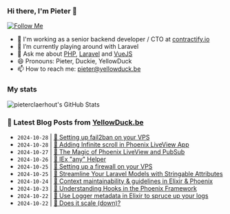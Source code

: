 ### Hi there, I'm Pieter 👋  
[![Follow Me](https://img.shields.io/github/followers/pieterclaerhout?label=Follow&style=social)](https://github.com/pieterclaerhout)

- 🏢 I'm working as a senior backend developer / CTO at [contractify.io](https://contractify.io)
- 🌱 I’m currently playing around with Laravel
- 💬 Ask me about [PHP](https://php.net), [Laravel](http://laravel.com) and [VueJS](https://vuejs.org)
- 😄 Pronouns: Pieter, Duckie, YellowDuck
- 📫 How to reach me: pieter@yellowduck.be

### My stats

![pieterclaerhout's GitHub Stats](https://github-readme-stats.vercel.app/api?username=pieterclaerhout&show_icons=true&count_private=true&line_height=40)

### 📩 Latest Blog Posts from [YellowDuck.be](https://www.yellowduck.be/)
<!-- BLOG-POST-LIST:START -->
- `2024-10-28` | [🐥 Setting up fail2ban on your VPS](https://www.yellowduck.be/posts/setting-up-fail2ban-on-your-vps)  
- `2024-10-28` | [🔗 Adding Infinite scroll in Phoenix LiveView App](https://www.yellowduck.be/posts/adding-infinite-scroll-in-phoenix-liveview-app)  
- `2024-10-27` | [🔗 The Magic of Phoenix LiveView and PubSub](https://www.yellowduck.be/posts/the-magic-of-phoenix-liveview-and-pubsub)  
- `2024-10-26` | [🔗 IEx &quot;any&quot; Helper](https://www.yellowduck.be/posts/iex-any-helper-bretts-dev-blog-v2024-9-28)  
- `2024-10-25` | [🐥 Setting up a firewall on your VPS](https://www.yellowduck.be/posts/setting-up-a-firewall-on-your-vps)  
- `2024-10-25` | [🔗 Streamline Your Laravel Models with Stringable Attributes](https://www.yellowduck.be/posts/streamline-your-laravel-models-with-stringable-attributes)  
- `2024-10-24` | [🔗 Context maintainability &amp; guidelines in Elixir &amp; Phoenix](https://www.yellowduck.be/posts/context-maintainability-and-guidelines-in-elixir-and-phoenix-curiosum)  
- `2024-10-23` | [🔗 Understanding Hooks in the Phoenix Framework](https://www.yellowduck.be/posts/understanding-hooks-in-the-phoenix-framework)  
- `2024-10-22` | [🐥 Use Logger metadata in Elixir to spruce up your logs](https://www.yellowduck.be/posts/use-logger-metadata-in-elixir-to-spruce-up-your-logs)  
- `2024-10-22` | [🔗 Does it scale &lpar;down&rpar;?](https://www.yellowduck.be/posts/does-it-scale-down)  

<!-- BLOG-POST-LIST:END -->
